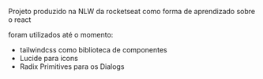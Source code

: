 Projeto produzido na NLW da rocketseat como forma de aprendizado sobre o react

foram utilizados até o momento:
- tailwindcss como biblioteca de componentes
- Lucide para icons
- Radix Primitives para os Dialogs
